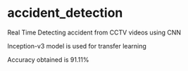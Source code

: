 # accident_detection
Real Time Detecting accident from CCTV videos using CNN

Inception-v3 model is used for transfer learning

Accuracy obtained is 91.11%
